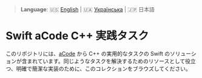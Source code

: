 
> **Language**: 🇺🇸 [English](README.md) | 🇺🇦 [Українська](README.uk.md) | 🇯🇵 日本語

# Swift aCode C++ 実践タスク

このリポジトリには、[aCode](https://acode.com.ua) から C++ の実用的なタスクの Swift のソリューションが含まれています。同じようなタスクを解決するためのリソースとして役立つ、明確で簡潔な実装のために、このコレクションをブラウズしてください。
